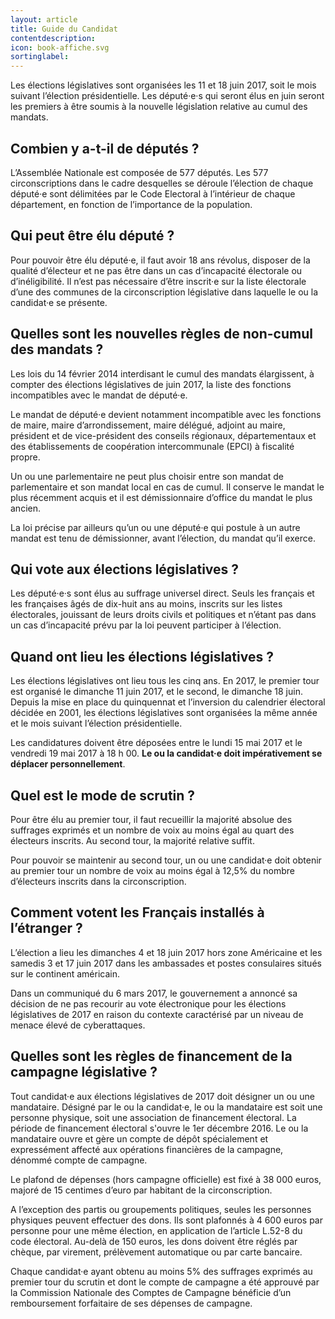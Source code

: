 ```yaml
---
layout: article
title: Guide du Candidat
contentdescription:
icon: book-affiche.svg
sortinglabel:
---
```


Les élections législatives sont organisées les 11 et 18 juin 2017, soit le mois suivant l’élection présidentielle. Les député·e·s qui seront élus en juin seront les premiers à être soumis à la nouvelle législation relative au cumul des mandats.

## Combien y a-t-il de députés ?
L’Assemblée Nationale est composée de 577 députés. Les 577 circonscriptions dans le cadre desquelles se déroule l’élection de chaque député·e sont délimitées par le Code Electoral à l’intérieur de chaque département, en fonction de l’importance de la population.

## Qui peut être élu député ?
Pour pouvoir être élu député·e, il faut avoir 18 ans révolus, disposer de la qualité d’électeur et ne pas être dans un cas d’incapacité électorale ou d’inéligibilité. Il n’est pas nécessaire d’être inscrit·e sur la liste électorale d’une des communes de la circonscription législative dans laquelle le ou la candidat·e se présente.

## Quelles sont les nouvelles règles de non-cumul des mandats ?
Les lois du 14 février 2014 interdisant le cumul des mandats élargissent, à compter des élections législatives de juin 2017, la liste des fonctions incompatibles avec le mandat de député·e.

Le mandat de député·e devient notamment incompatible avec les fonctions de maire, maire d’arrondissement, maire délégué, adjoint au maire, président et de vice-président des conseils régionaux, départementaux et des établissements de coopération intercommunale (EPCI) à fiscalité propre.

Un ou une parlementaire ne peut plus choisir entre son mandat de parlementaire et son mandat local en cas de cumul. Il conserve le mandat le plus récemment acquis et il est démissionnaire d’office du mandat le plus ancien.

La loi précise par ailleurs qu’un ou une député·e qui postule à un autre mandat est tenu de démissionner, avant l’élection, du mandat qu’il exerce.

## Qui vote aux élections législatives ?
Les député·e·s sont élus au suffrage universel direct. Seuls les français et les françaises âgés de dix-huit ans au moins, inscrits sur les listes électorales, jouissant de leurs droits civils et politiques et n’étant pas dans un cas d’incapacité prévu par la loi peuvent participer à l’élection.

## Quand ont lieu les élections législatives ?
Les élections législatives ont lieu tous les cinq ans. En 2017, le premier tour est organisé le dimanche 11 juin 2017, et le second, le dimanche 18 juin. Depuis la mise en place du quinquennat et l’inversion du calendrier électoral décidée en 2001, les élections législatives sont organisées la même année et le mois suivant l’élection présidentielle.

Les candidatures doivent être déposées entre le lundi 15 mai 2017 et le vendredi 19 mai 2017 à 18 h 00. **Le ou la candidat·e doit impérativement se déplacer personnellement**.

## Quel est le mode de scrutin ?
Pour être élu au premier tour, il faut recueillir la majorité absolue des suffrages exprimés et un nombre de voix au moins égal au quart des électeurs inscrits. Au second tour, la majorité relative suffit.

Pour pouvoir se maintenir au second tour, un ou une candidat·e doit obtenir au premier tour un nombre de voix au moins égal à 12,5% du nombre d’électeurs inscrits dans la circonscription.

## Comment votent les Français installés à l’étranger ?
L’élection a lieu les dimanches 4 et 18 juin 2017 hors zone Américaine et les samedis 3 et 17 juin 2017 dans les ambassades et postes consulaires situés sur le continent américain.

Dans un communiqué du 6 mars 2017, le gouvernement a annoncé sa décision de ne pas recourir au vote électronique pour les élections législatives de 2017 en raison du contexte caractérisé par un niveau de menace élevé de cyberattaques.

## Quelles sont les règles de financement de la campagne législative ?
Tout candidat·e aux élections législatives de 2017 doit désigner un ou une mandataire. Désigné par le ou la candidat·e, le ou la mandataire est soit une personne physique, soit une association de financement électoral. La période de financement électoral s'ouvre le 1er décembre 2016. Le ou la mandataire ouvre et gère un compte de dépôt spécialement et expressément affecté aux opérations financières de la campagne, dénommé compte de campagne.

Le plafond de dépenses (hors campagne officielle) est fixé à 38 000 euros, majoré de 15 centimes d’euro par habitant de la circonscription.

A l’exception des partis ou groupements politiques, seules les personnes physiques peuvent effectuer des dons. Ils sont plafonnés à 4 600 euros par personne pour une même élection, en application de l’article L.52-8 du code électoral. Au-delà de 150 euros, les dons doivent être réglés par chèque, par virement, prélèvement automatique ou par carte bancaire.

Chaque candidat·e ayant obtenu au moins 5% des suffrages exprimés au premier tour du scrutin et dont le compte de campagne a été approuvé par la Commission Nationale des Comptes de Campagne bénéficie d’un remboursement forfaitaire de ses dépenses de campagne.

